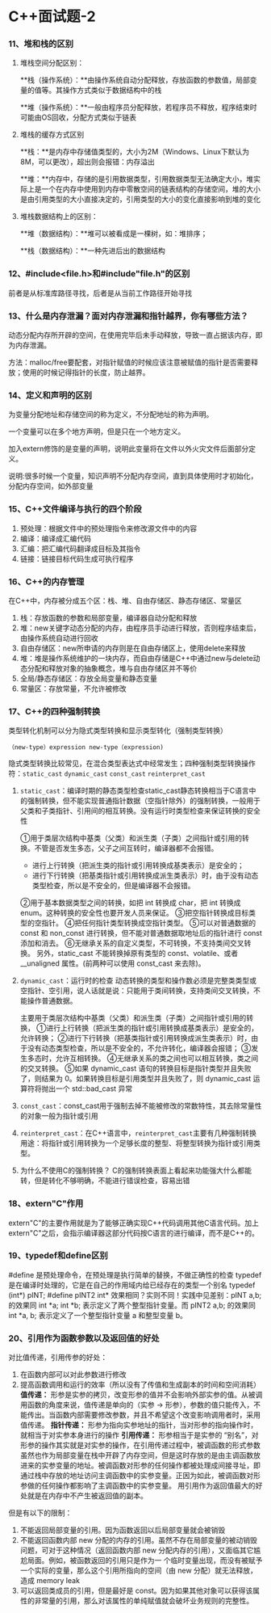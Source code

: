 # C++面试题-2

### 11、堆和栈的区别

1. 堆栈空间分配区别：

   **栈（操作系统）：**由操作系统自动分配释放，存放函数的参数值，局部变量的值等。其操作方式类似于数据结构中的栈

   **堆（操作系统）：**一般由程序员分配释放，若程序员不释放，程序结束时可能由OS回收，分配方式类似于链表

2. 堆栈的缓存方式区别

   **栈：**是内存中存储值类型的，大小为2M（Windows、Linux下默认为8M，可以更改），超出则会报错：内存溢出

   **堆：**内存中，存储的是引用数据类型，引用数据类型无法确定大小，堆实际上是一个在内存中使用到内存中零散空间的链表结构的存储空间，堆的大小是由引用类型的大小直接决定的，引用类型的大小的变化直接影响到堆的变化

3. 堆栈数据结构上的区别：

   **堆（数据结构）：**堆可以被看成是一棵树，如：堆排序；

   **栈（数据结构）：**一种先进后出的数据结构

### 12、#include<file.h>和#include"file.h"的区别

前者是从标准库路径寻找，后者是从当前工作路径开始寻找

### 13、什么是内存泄漏？面对内存泄漏和指针越界，你有哪些方法？

动态分配内存所开辟的空间，在使用完毕后未手动释放，导致一直占据该内存，即为内存泄漏。

方法：malloc/free要配套，对指针赋值的时候应该注意被赋值的指针是否需要释放；使用的时候记得指针的长度，防止越界。

### 14、定义和声明的区别

为变量分配地址和存储空间的称为定义，不分配地址的称为声明。

一个变量可以在多个地方声明，但是只在一个地方定义。

加入extern修饰的是变量的声明，说明此变量将在文件以外火灾文件后面部分定义。

说明:很多时候一个变量，知识声明不分配内存空间，直到具体使用时才初始化，分配内存空间，如外部变量

### 15、C++文件编译与执行的四个阶段

1. 预处理：根据文件中的预处理指令来修改源文件中的内容
2. 编译：编译成汇编代码
3. 汇编：把汇编代码翻译成目标及其指令
4. 链接：链接目标代码生成可执行程序

### 16、C++的内存管理

在C++中，内存被分成五个区：栈、堆、自由存储区、静态存储区、常量区

1. 栈：存放函数的参数和局部变量，编译器自动分配和释放
2. 堆：new关键字动态分配的内存，由程序员手动进行释放，否则程序结束后，由操作系统自动进行回收
3. 自由存储区：new所申请的内存则是在自由存储区上，使用delete来释放
4. 堆：堆是操作系统维护的一块内存，而自由存储是C++中通过new与delete动态分配和释放对象的抽象概念，堆与自由存储区并不等价
5. 全局/静态存储区：存放全局变量和静态变量
6. 常量区：存放常量，不允许被修改

### 17、C++的四种强制转换

类型转化机制可以分为隐式类型转换和显示类型转化（强制类型转换）

`（new-type）expression new-type（expression)`

隐式类型转换比较常见，在混合类型表达式中经常发生；四种强制类型转换操作符：`static_cast` `dynamic_cast`  `const_cast`  `reinterpret_cast`

1. `static_cast`：编译时期的静态类型检查static_cast静态转换相当于C语言中的强制转换，但不能实现普通指针数据（空指针除外）的强制转换，一般用于父类和子类指针、引用间的相互转换。没有运行时类型检查来保证转换的安全性

   ①用于类层次结构中基类（父类）和派生类（子类）之间指针或引用的转换。不管是否发生多态，父子之间互转时，编译器都不会报错。

   - 进行上行转换（把派生类的指针或引用转换成基类表示）是安全的；
   - 进行下行转换（把基类指针或引用转换成派生类表示）时，由于没有动态类型检查，所以是不安全的，但是编译器不会报错。

   ②用于基本数据类型之间的转换，如把 int 转换成 char，把 int 转换成 enum。这种转换的安全性也要开发人员来保证。 ③把空指针转换成目标类型的空指针。 ④把任何指针类型转换成空指针类型。 ⑤可以对普通数据的 const 和 non_const 进行转换，但不能对普通数据取地址后的指针进行 const 添加和消去。 ⑥无继承关系的自定义类型，不可转换，不支持类间交叉转换。 另外，static_cast 不能转换掉原有类型的 const、volatile、或者 __unaligned 属性。(前两种可以使用 const_cast 来去除)。

2. `dynamic_cast`：运行时的检查 动态转换的类型和操作数必须是完整类类型或空指针、空引用，说人话就是说：只能用于类间转换，支持类间交叉转换，不能操作普通数据。

   ​	主要用于类层次结构中基类（父类）和派生类（子类）之间指针或引用的转换， ①进行上行转换（把派生类的指针或引用转换成基类表示）是安全的，允许转换； ②进行下行转换（把基类指针或引用转换成派生类表示）时，由于没有动态类型检查，所以是不安全的，不允许转化，编译器会报错； ③发生多态时，允许互相转换。 ④无继承关系的类之间也可以相互转换，类之间的交叉转换。 ⑤如果 dynamic_cast 语句的转换目标是指针类型并且失败了，则结果为 0。如果转换目标是引用类型并且失败了，则 dynamic_cast 运算符将抛出一个 std::bad_cast 异常

3. `const_cast`：const_cast用于强制去掉不能被修改的常数特性，其去除常量性的对象一般为指针或引用

4. `reinterpret_cast`：在C++语言中，`reinterpret_cast`主要有几种强制转换用途：将指针或引用转换为一个足够长度的整型、将整型转换为指针或引用类型。

5. 为什么不使用C的强制转换？ C的强制转换表面上看起来功能强大什么都能转，但是转化不够明确，不能进行错误检查，容易出错

### 18、extern"C"作用

extern"C"的主要作用就是为了能够正确实现C++代码调用其他C语言代码。加上extern"C"之后，会指示编译器这部分代码按C语言的进行编译，而不是C++的。

### 19、typedef和define区别

\#define 是预处理命令，在预处理是执行简单的替换，不做正确性的检查 typedef 是在编译时处理的，它是在自己的作用域内给已经存在的类型一个别名 typedef (int*) pINT; #define pINT2 int* 效果相同？实则不同！实践中见差别：pINT a,b; 的效果同 int *a; int *b; 表示定义了两个整型指针变量。而 pINT2 a,b; 的效果同 int *a, b; 表示定义了一个整型指针变量 a 和整型变量 b。

### 20、引用作为函数参数以及返回值的好处

对比值传递，引用传参的好处：

1. 在函数内部可以对此参数进行修改
2. 提高函数调用和运行的效率（所以没有了传值和生成副本的时间和空间消耗） **值传递：** 形参是实参的拷贝，改变形参的值并不会影响外部实参的值。从被调用函数的角度来说，值传递是单向的（实参 -> 形参），参数的值只能传入，不能传出。当函数内部需要修改参数，并且不希望这个改变影响调用者时，采用值传递。 **指针传递：** 形参为指向实参地址的指针，当对形参的指向操作时，就相当于对实参本身进行的操作 **引用传递：** 形参相当于是实参的 “别名”，对形参的操作其实就是对实参的操作，在引用传递过程中，被调函数的形式参数虽然也作为局部变量在栈中开辟了内存空间，但是这时存放的是由主调函数放进来的实参变量的地址。被调函数对形参的任何操作都被处理成间接寻址，即通过栈中存放的地址访问主调函数中的实参变量。正因为如此，被调函数对形参做的任何操作都影响了主调函数中的实参变量。 用引用作为返回值最大的好处就是在内存中不产生被返回值的副本。

但是有以下的限制：

1. 不能返回局部变量的引用。因为函数返回以后局部变量就会被销毁
2. 不能返回函数内部 new 分配的内存的引用。虽然不存在局部变量的被动销毁问题，可对于这种情况（返回函数内部 new 分配内存的引用），又面临其它尴尬局面。例如，被函数返回的引用只是作为一 个临时变量出现，而没有被赋予一个实际的变量，那么这个引用所指向的空间（由 new 分配）就无法释放，造成 memory leak
3. 可以返回类成员的引用，但是最好是 const。因为如果其他对象可以获得该属性的非常量的引用，那么对该属性的单纯赋值就会破坏业务规则的完整性。